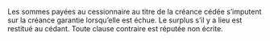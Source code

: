 Les sommes payées au cessionnaire au titre de la créance cédée s’imputent sur la
créance garantie lorsqu’elle est échue. Le surplus s’il y a lieu est restitué au cédant. Toute
clause contraire est réputée non écrite.